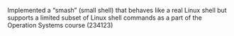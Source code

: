 Implemented a “smash” (small shell) that behaves like a real Linux shell but supports 
a limited subset of Linux shell commands as a part of the Operation Systems course 
(234123)

